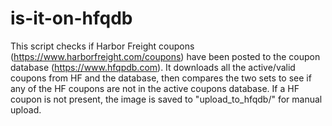 # is-it-on-hfqdb
This script checks if Harbor Freight coupons (https://www.harborfreight.com/coupons)
have been posted to the coupon database (https://www.hfqpdb.com).
It downloads all the active/valid coupons from HF and the database, then
compares the two sets to see if any of the HF coupons are not in the active coupons database.
If a HF coupon is not present, the image is saved to "upload_to_hfqdb/" for manual upload.
